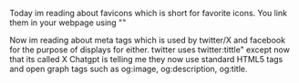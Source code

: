 Today im reading about favicons which is short for favorite icons. You link them in your webpage using "<link rel="icon" href="favicon.ico">"

Now im reading about meta tags which is used by twitter/X and facebook for the purpose of displays for either. twitter uses twitter:tittle" except now that its called X Chatgpt is telling me they now use standard HTML5 tags and open graph tags such as og:image, og:description, og:title.
